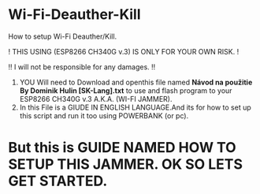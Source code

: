 # Wi-Fi-Deauther-Kill
How to setup Wi-Fi Deauther/Kill.

! THIS USING (ESP8266 CH340G v.3) IS ONLY FOR YOUR OWN RISK. !

!! I will not be responsible for any damages. !!

1.  YOU Will need to Download and openthis file named **Návod na použitie By Dominik Hulin [SK-Lang].txt** to use and flash program to your ESP8266 CH340G v.3 A.K.A. (WI-FI JAMMER).
2.  In this File is a GIUDE IN ENGLISH LANGUAGE.And its for how to set up this script and run it too using POWERBANK (or pc).


# But this is GUIDE NAMED HOW TO SETUP THIS JAMMER. OK SO LETS GET STARTED.
